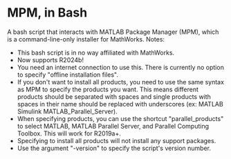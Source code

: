 # MPM, in Bash
A bash script that interacts with MATLAB Package Manager (MPM), which is a command-line-only installer for MathWorks.
Notes:
- This bash script is in no way affiliated with MathWorks.
- Now supports R2024b!
- You need an internet connection to use this. There is currently no option to specify "offline installation files".
- If you don't want to install all products, you need to use the same syntax as MPM to specify the products you want. This means different products should be separated with spaces and single products with spaces in their name should be replaced with underscores (ex: MATLAB Simulink MATLAB_Parallel_Server).
- When specifying products, you can use the shortcut "parallel_products" to select MATLAB, MATLAB Parallel Server, and Parallel Computing Toolbox. This will work for R2019a+.
- Specifying to install all products will not install any support packages.
- Use the argument "-version" to specify the script's version number.
